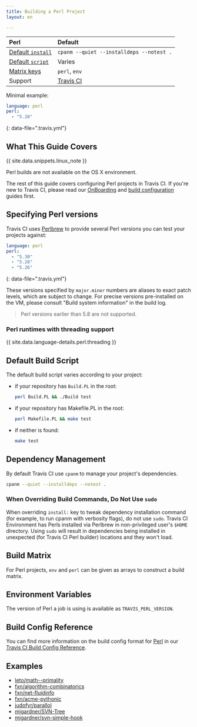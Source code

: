 ```yaml
---
title: Building a Perl Project
layout: en

---
```


<div id="toc"></div>

<aside markdown="block" class="ataglance">

| Perl                                        | Default                                   |
|:--------------------------------------------|:------------------------------------------|
| [Default `install`](#Dependency-Management) | `cpanm --quiet --installdeps --notest .`  |
| [Default `script`](#Default-Build-Script)   | Varies                                    |
| [Matrix keys](#Build-Matrix)                | `perl`, `env`                             |
| Support                                     | [Travis CI](mailto:support@travis-ci.com) |

Minimal example:

```yaml
language: perl
perl:
  - "5.28"
```
{: data-file=".travis.yml"}

</aside>

## What This Guide Covers

{{ site.data.snippets.linux_note }}

Perl builds are not available on the OS X environment.

The rest of this guide covers configuring Perl projects in Travis CI. If you're
new to Travis CI, please read our [OnBoarding](/user/onboarding/) and
[build configuration](/user/customizing-the-build/) guides first.

## Specifying Perl versions

Travis CI uses [Perlbrew](http://perlbrew.pl/) to provide several Perl versions
you can test your projects against:

```yaml
language: perl
perl:
  - "5.30"
  - "5.28"
  - "5.26"
```
{: data-file=".travis.yml"}

These versions specified by `major.minor` numbers are aliases to exact patch
levels, which are subject to change. For precise versions pre-installed on the
VM, please consult "Build system information" in the build log.

> Perl versions earlier than 5.8 are not supported.

### Perl runtimes with threading support

{{ site.data.language-details.perl.threading }}

## Default Build Script

The default build script varies according to your project:

* if your repository has `Build.PL` in the root:

  ```bash
  perl Build.PL && ./Build test
  ```
* if your repository has Makefile.PL in the root:

  ```bash
  perl Makefile.PL && make test
  ```

* if neither is found:

  ```bash
  make test
  ```

## Dependency Management

By default Travis CI use `cpanm` to manage your project's dependencies.

```bash
cpanm --quiet --installdeps --notest .
```

### When Overriding Build Commands, Do Not Use `sudo`

When overriding `install:` key to tweak dependency installation command (for
example, to run cpanm with verbosity flags), do not use `sudo`. Travis CI
Environment has Perls installed via Perlbrew in non-privileged user's `$HOME`
directory. Using `sudo` will result in dependencies being installed in unexpected
(for Travis CI Perl builder) locations and they won't load.

## Build Matrix

For Perl projects, `env` and `perl` can be given as arrays
to construct a build matrix.

## Environment Variables

The version of Perl a job is using is available as `TRAVIS_PERL_VERSION`.

## Build Config Reference

You can find more information on the build config format for [Perl](https://config.travis-ci.com/ref/language/perl) in our [Travis CI Build Config Reference](https://config.travis-ci.com/).

## Examples

- [leto/math--primality](https://github.com/leto/math--primality/blob/master/.travis.yml)
- [fxn/algorithm-combinatorics](https://github.com/fxn/algorithm-combinatorics/blob/master/.travis.yml)
- [fxn/net-fluidinfo](https://github.com/fxn/net-fluidinfo/blob/master/.travis.yml)
- [fxn/acme-pythonic](https://github.com/fxn/acme-pythonic/blob/master/.travis.yml)
- [judofyr/parallol](https://github.com/judofyr/parallol/blob/travis-ci/.travis.yml)
- [mjgardner/SVN-Tree](https://github.com/mjgardner/SVN-Tree/blob/master/.travis.yml)
- [mjgardner/svn-simple-hook](https://github.com/mjgardner/svn-simple-hook/blob/master/.travis.yml)

